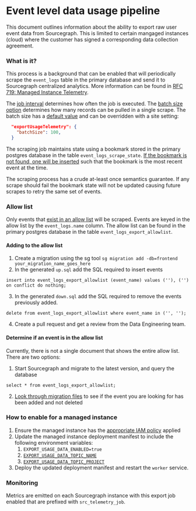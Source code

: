 # Event level data usage pipeline

This document outlines information about the ability to export raw user event data from Sourcegraph. This is limited
to certain mangaged instances (cloud) where the customer has signed a corresponding data collection agreement.

### What is it?

This process is a background that can be enabled that will periodically scrape the `event_logs` table in the primary database
and send it to Sourcegraph centralized analytics. More information can be found in [RFC 719: Managed Instance Telemetry](https://docs.google.com/document/d/1N9aO0uTlvwXI7FzdPjIUCn_d1tRkJUfsc0urWigRf6s/edit).

The [job interval](https://sourcegraph.sourcegraph.com/github.com/sourcegraph/sourcegraph/-/blob/enterprise/cmd/worker/internal/telemetry/telemetry_job.go?L118) determines how often the job is executed. The [batch size option](https://sourcegraph.sourcegraph.com/github.com/sourcegraph/sourcegraph/-/blob/enterprise/cmd/worker/internal/telemetry/telemetry_job.go?L246-252) determines how many records can be pulled in a single scrape. The batch size has a [default value](https://sourcegraph.sourcegraph.com/search?q=context:global+repo:%5Egithub%5C.com/sourcegraph/sourcegraph%24+file:%5Eenterprise/cmd/worker/internal/telemetry/telemetry_job%5C.go+MaxEventsCountDefault&patternType=standard) and can be overridden with a site setting:
``` json
  "exportUsageTelemetry": {
    "batchSize": 100,
  }
```

The scraping job maintains state using a bookmark stored in the primary postgres database in the table `event_logs_scrape_state`. [If the bookmark is not found, one will be inserted](https://sourcegraph.sourcegraph.com/github.com/sourcegraph/sourcegraph/-/blob/enterprise/cmd/worker/internal/telemetry/telemetry_job.go?L424-440) such that the bookmark is the most recent event at the time.

The scraping process has a crude at-least once semantics guarantee. If any scrape should fail the bookmark state will not be updated causing future scrapes to retry the same set of events.

### Allow list

Only events that [exist in an allow list](https://sourcegraph.sourcegraph.com/github.com/sourcegraph/sourcegraph@735bc0f69ce417ecce55a9194dbf349c954043e3/-/blob/internal/database/event_logs.go?L321-324) will be scraped. Events are keyed in the allow list by the `event_logs.name` column. The allow list can be found in the primary
postgres database in the table `event_logs_export_allowlist`.

#### Adding to the allow list
1. Create a migration using the sg tool `sg migration add -db=frontend your_migration_name_goes_here`
2. In the generated `up.sql` add the SQL required to insert events
```postgresql
insert into event_logs_export_allowlist (event_name) values (''), ('') on conflict do nothing;
```
3. In the generated `down.sql` add the SQL required to remove the events previously added.
```postgresql
delete from event_logs_export_allowlist where event_name in ('', '');
```
4. Create a pull request and get a review from the Data Engineering team.


#### Determine if an event is in the allow list
Currently, there is not a single document that shows the entire allow list. There are two options:
1. Start Sourcegraph and migrate to the latest version, and query the database
```postgresql
select * from event_logs_export_allowlist;
```
2. [Look through migration files](https://sourcegraph.sourcegraph.com/search?q=context:global+repo:%5Egithub%5C.com/sourcegraph/sourcegraph%24+file:migrations+lang:sql+MY_EVENT_NAME&patternType=standard) to see if the event you are looking for has been added and not deleted


### How to enable for a managed instance
1. Ensure the managed instance has the [appropriate IAM policy](https://sourcegraph.sourcegraph.com/github.com/sourcegraph/deploy-sourcegraph-managed/-/blob/modules/terraform-managed-instance-new/iam.tf?L19-31&utm_source=raycast-sourcegraph&utm_campaign=search) applied
2. Update the managed instance deployment manifest to include the following environment variables:
   1. `EXPORT_USAGE_DATA_ENABLED=true`
   2. [`EXPORT_USAGE_DATA_TOPIC_NAME`](https://sourcegraph.sourcegraph.com/search?q=context:global+repo:%5Egithub%5C.com/sourcegraph/deploy-sourcegraph-managed%24+EXPORT_USAGE_DATA_TOPIC_NAME&patternType=standard)
   3. [`EXPORT_USAGE_DATA_TOPIC_PROJECT`](https://sourcegraph.sourcegraph.com/search?q=context:global+repo:%5Egithub%5C.com/sourcegraph/deploy-sourcegraph-managed%24+EXPORT_USAGE_DATA_TOPIC_PROJECT&patternType=standard)
3. Deploy the updated deployment manifest and restart the `worker` service.

### Monitoring
Metrics are emitted on each Sourcegraph instance with this export job enabled that are prefixed with `src_telemetry_job`.
